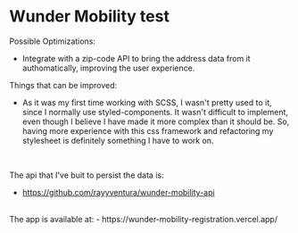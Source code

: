 # Wunder Mobility test

Possible Optimizations:
* Integrate with a zip-code API to bring the address data from it authomatically, improving the user experience.

Things that can be improved:
* As it was my first time working with SCSS, I wasn't pretty used to it, since I normally use styled-components. It wasn't difficult to implement, even though I believe I have made it more complex than it should be. So, having more experience with this css framework and refactoring my stylesheet is definitely something I have to work on. 

  </br>
The api that I've buit to persist the data is:
  - https://github.com/rayyventura/wunder-mobility-api
  </br>
The app is available at: 
  - https://wunder-mobility-registration.vercel.app/
  </br>
